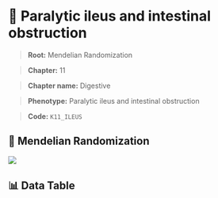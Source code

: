 # 🧪 Paralytic ileus and intestinal obstruction

> **Root:** Mendelian Randomization

> **Chapter:** 11  

> **Chapter name:** Digestive

> **Phenotype:** Paralytic ileus and intestinal obstruction  

> **Code:** `K11_ILEUS`

## 🧬 Mendelian Randomization  

<img src="/MR/Figures/Forward/K11_ILEUS.png"/>

## 📊 Data Table

<CsvTableMRF src="/public/MR/Data/Forward/K11_ILEUS.csv"/>
